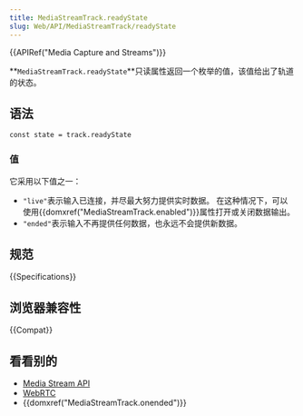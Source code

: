 ```yaml
---
title: MediaStreamTrack.readyState
slug: Web/API/MediaStreamTrack/readyState
---
```

{{APIRef("Media Capture and Streams")}}

**`MediaStreamTrack.readyState`**只读属性返回一个枚举的值，该值给出了轨道的状态。

## 语法

```plain
const state = track.readyState
```

### 值

它采用以下值之一：

- `"live"`表示输入已连接，并尽最大努力提供实时数据。 在这种情况下，可以使用{{domxref("MediaStreamTrack.enabled")}}属性打开或关闭数据输出。
- `"ended"`表示输入不再提供任何数据，也永远不会提供新数据。

## 规范

{{Specifications}}

## 浏览器兼容性

{{Compat}}

## 看看别的

- [Media Stream API](/zh-CN/docs/Web/API/Media_Streams_API)
- [WebRTC](/zh-CN/docs/Web/API/WebRTC_API)
- {{domxref("MediaStreamTrack.onended")}}
